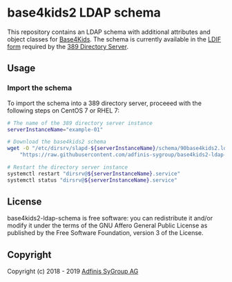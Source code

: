 # base4kids2 LDAP schema
This repository contains an LDAP schema with additional attributes and object
classes for [Base4Kids](http://www.base4kids.ch). The schema is currently
available in the [LDIF form](base4kids2.ldif) required by the [389 Directory
Server](https://directory.fedoraproject.org/).

## Usage
### Import the schema
To import the schema into a 389 directory server, proceeed with the following
steps on CentOS 7 or RHEL 7:
```bash
# The name of the 389 directory server instance
serverInstanceName="example-01"

# Download the base4kids2 schema
wget -O "/etc/dirsrv/slapd-${serverInstanceName}/schema/90base4kids2.ldif" \
    "https://raw.githubusercontent.com/adfinis-sygroup/base4kids2-ldap-schema/master/base4kids2.ldif"

# Restart the directory server instance
systemctl restart "dirsrv@${serverInstanceName}.service"
systemctl status "dirsrv@${serverInstanceName}.service"
```

## License
base4kids2-ldap-schema is free software: you can redistribute it and/or modify
it under the terms of the GNU Affero General Public License as published by the
Free Software Foundation, version 3 of the License.

## Copyright
Copyright (c) 2018 - 2019 [Adfinis SyGroup AG](https://adfinis-sygroup.ch)
